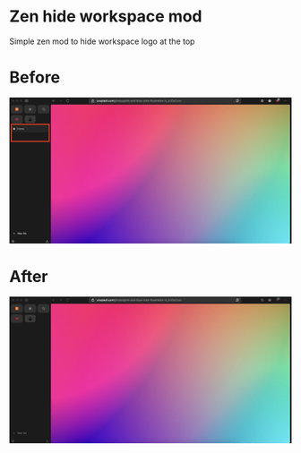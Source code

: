 # Zen hide workspace mod

Simple zen mod to hide workspace logo at the top

# Before

![before](./screenshots/before.png)

# After

![after](./screenshots/after.png)
